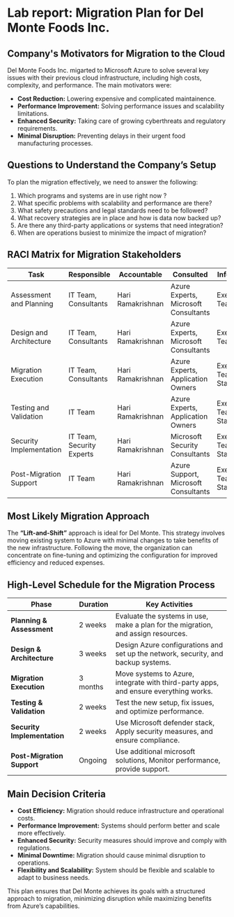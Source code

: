 
# Lab report: Migration Plan for Del Monte Foods Inc.

## Company's Motivators for Migration to the Cloud

Del Monte Foods Inc. migarted to Microsoft Azure to solve several key issues with their previous cloud infrastructure, including high costs, complexity, and performance. The main motivators were:
- **Cost Reduction:** Lowering expensive and complicated maintainence.
- **Performance Improvement:** Solving performance issues and scalability limitations.
- **Enhanced Security:** Taking care of growing cyberthreats and regulatory requirements.
- **Minimal Disruption:** Preventing delays in their urgent food manufacturing processes.

## Questions to Understand the Company’s Setup

To plan the migration effectively, we need to answer the following:
1. Which programs and systems are in use right now ?
2. What specific problems with scalability and performance are there?
3. What safety precautions and legal standards need to be followed?
4. What recovery strategies are in place and how is data now backed up?
5. Are there any third-party applications or systems that need integration?
6. When are operations busiest to minimize the impact of migration?

## RACI Matrix for Migration Stakeholders

| Task                      | Responsible          | Accountable           | Consulted                     | Informed                  |
|---------------------------|----------------------|-----------------------|-------------------------------|---------------------------|
| Assessment and Planning   | IT Team, Consultants | Hari Ramakrishnan     | Azure Experts, Microsoft Consultants | Executive Team            |
| Design and Architecture   | IT Team, Consultants | Hari Ramakrishnan     | Azure Experts, Microsoft Consultants | Executive Team            |
| Migration Execution       | IT Team, Consultants | Hari Ramakrishnan     | Azure Experts, Application Owners | Executive Team, Staff     |
| Testing and Validation    | IT Team              | Hari Ramakrishnan     | Azure Experts, Application Owners | Executive Team, Staff     |
| Security Implementation   | IT Team, Security Experts | Hari Ramakrishnan | Microsoft Security Consultants | Executive Team, Staff     |
| Post-Migration Support    | IT Team              | Hari Ramakrishnan     | Azure Support, Microsoft Consultants | Executive Team, Staff     |

## Most Likely Migration Approach

The **“Lift-and-Shift”** approach is ideal for Del Monte. This strategy involves moving existing system to Azure with minimal changes to  take benefits of the new infrastructure. Following the move, the organization can concentrate on fine-tuning and optimizing the configuration for improved efficiency and reduced expenses.

## High-Level Schedule for the Migration Process

| Phase                   | Duration            | Key Activities                                      |
|-------------------------|----------------------|-----------------------------------------------------|
| **Planning & Assessment**  | 2 weeks             | Evaluate the systems in use, make a plan for the migration, and assign resources. |
| **Design & Architecture**  | 3 weeks             | Design Azure configurations and set up the network, security, and backup systems. |
| **Migration Execution**    | 3 months            | Move systems to Azure, integrate with third-party apps, and ensure everything works. |
| **Testing & Validation**    | 2 weeks             | Test the new setup, fix issues, and optimize performance. |
| **Security Implementation** | 2 weeks             | Use Microsoft defender stack, Apply security measures, and ensure compliance. |
| **Post-Migration Support**  | Ongoing             |Use additional microsoft solutions, Monitor performance, provide support. |

## Main Decision Criteria

- **Cost Efficiency:** Migration should reduce infrastructure and operational costs.
- **Performance Improvement:** Systems should perform better and scale more effectively.
- **Enhanced Security:** Security measures should improve and comply with regulations.
- **Minimal Downtime:** Migration should cause minimal disruption to operations.
- **Flexibility and Scalability:** System should be flexible and scalable to adapt to business needs.

This plan ensures that Del Monte achieves its goals with a structured approach to migration, minimizing disruption while maximizing benefits from Azure’s capabilities.
